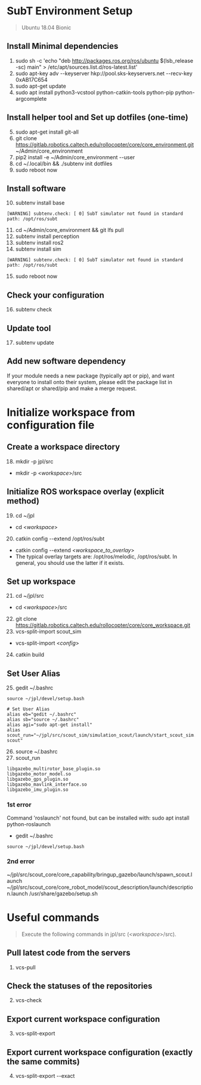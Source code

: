 # SubT Environment Setup
> Ubuntu 18.04 Bionic

## Install Minimal dependencies
1. sudo sh -c 'echo "deb http://packages.ros.org/ros/ubuntu $(lsb_release -sc) main" > /etc/apt/sources.list.d/ros-latest.list'
2. sudo apt-key adv --keyserver hkp://pool.sks-keyservers.net --recv-key 0xAB17C654
3. sudo apt-get update
4. sudo apt install python3-vcstool python-catkin-tools python-pip python-argcomplete

## Install helper tool and Set up dotfiles (one-time)
5. sudo apt-get install git-all
6. git clone https://gitlab.robotics.caltech.edu/rollocopter/core/core_environment.git ~/Admin/core_environment
7. pip2 install -e ~/Admin/core_environment --user
8. cd ~/.local/bin && ./subtenv init dotfiles
9. sudo reboot now

## Install software
10. subtenv install base
```
[WARNING] subtenv.check: [ 0] SubT simulator not found in standard path: /opt/ros/subt
```
11. cd ~/Admin/core_environment && git lfs pull
12. subtenv install perception
13. subtenv install ros2
14. subtenv install sim 
```
[WARNING] subtenv.check: [ 0] SubT simulator not found in standard path: /opt/ros/subt
```
15. sudo reboot now

## Check your configuration
16. subtenv check

## Update tool
17. subtenv update

## Add new software dependency
If your module needs a new package (typically apt or pip), and want everyone to install onto their system, please edit the package list in shared/apt or shared/pip and make a merge request.



# Initialize workspace from configuration file

## Create a workspace directory
18. mkdir -p jpl/src
 - mkdir -p <_workspace_>/src
  
## Initialize ROS workspace overlay (explicit method)
19. cd ~/jpl
 - cd <_workspace_>
20. catkin config --extend /opt/ros/subt
 - catkin config --extend <_workspace_to_overlay_>
 - The typical overlay targets are: /opt/ros/melodic, /opt/ros/subt. In general, you should use the latter if it exists.

## Set up workspace
21. cd ~/jpl/src
 - cd <_workspace_>/src
22. git clone https://gitlab.robotics.caltech.edu/rollocopter/core/core_workspace.git
23. vcs-split-import scout_sim
 -  vcs-split-import <_config_>
24. catkin build

## Set User Alias
25. gedit ~/.bashrc
```
source ~/jpl/devel/setup.bash

# Set User Alias
alias eb="gedit ~/.bashrc"
alias sb="source ~/.bashrc"
alias agi="sudo apt-get install"
alias scout_run="~/jpl/src/scout_sim/simulation_scout/launch/start_scout_sim.sh scout"
```
26. source ~/.bashrc
27. scout_run
```
libgazebo_multirotor_base_plugin.so
libgazebo_motor_model.so
libgazebo_gps_plugin.so
libgazebo_mavlink_interface.so
libgazebo_imu_plugin.so
```

### 1st error
Command 'roslaunch' not found, but can be installed with:
sudo apt install python-roslaunch

- gedit ~/.bashrc
```
source ~/jpl/devel/setup.bash
```

### 2nd error


~/jpl/src/scout_core/core_capability/bringup_gazebo/launch/spawn_scout.launch
~/jpl/src/scout_core/core_robot_model/scout_description/launch/description.launch
/usr/share/gazebo/setup.sh



# Useful commands
> Execute the following commands in jpl/src (<_workspace_>/src).

## Pull latest code from the servers
1. vcs-pull

## Check the statuses of the repositories
2. vcs-check

## Export current workspace configuration
3. vcs-split-export

## Export current workspace configuration (exactly the same commits)
4. vcs-split-export --exact

